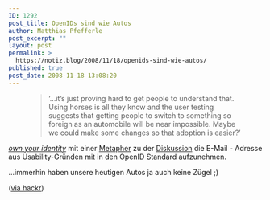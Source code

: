 ```yaml
---
ID: 1292
post_title: OpenIDs sind wie Autos
author: Matthias Pfefferle
post_excerpt: ""
layout: post
permalink: >
  https://notiz.blog/2008/11/18/openids-sind-wie-autos/
published: true
post_date: 2008-11-18 13:08:20
---
```

<figure><blockquote>’...it’s just proving hard to get people to understand that. Using horses is all they know and the user testing suggests that getting people to switch to something so foreign as an automobile will be near impossible. Maybe we could make some changes so that adoption is easier?’</blockquote></figure>

<em><a href="http://www.ownyouridentity.com">own your identity</a></em> mit einer <a href="http://www.ownyouridentity.com/2008/11/17/using-email-for-openid-by-henry-ford/">Metapher</a> zu der <a href="http://openid.net/pipermail/specs/2008-April/thread.html#2267">Diskussion</a> die E-Mail - Adresse aus Usability-Gründen mit in den OpenID Standard aufzunehmen.

...immerhin haben unsere heutigen Autos ja auch keine Zügel ;)

(<a href="http://hackr.de/2008/11/17/opendau">via hackr</a>)